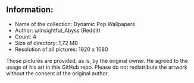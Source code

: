 ## Information:

- Name of the collection: Dynamic Pop Wallpapers
- Author: u/Insightful_Abyss (Reddit)
- Count: 4
- Size of directory: 1,72 MB
- Resolution of all pictures: 1920 x 1080

Those pictures are provided, as is, by the original owner. He agreed to the usage of his art in this GitHub repo.
Please do not redistribute the artwork without the consent of the original author.
